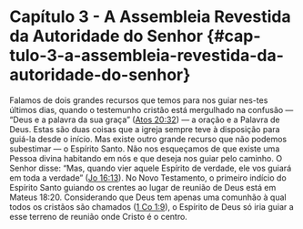 # Capítulo 3 - A Assembleia Revestida da Autoridade do Senhor {#cap-tulo-3-a-assembleia-revestida-da-autoridade-do-senhor}

Falamos de dois grandes recursos que temos para nos guiar nes-tes últimos dias, quando o testemunho cristão está mergulhado na confusão — “Deus e a palavra da sua graça” ([Atos 20:32](http://bibliaonline.com.br/acf/atos/20/32)) — a oração e a Palavra de Deus. Estas são duas coisas que a igreja sempre teve à disposição para guiá-la desde o início. Mas existe outro grande recurso que não podemos subestimar — o Espírito Santo. Não nos esqueçamos de que existe uma Pessoa divina habitando em nós e que deseja nos guiar pelo caminho. O Senhor disse: “Mas, quando vier aquele Espírito de verdade, ele vos guiará em toda a verdade” ([Jo 16:13](http://bibliaonline.com.br/acf/jo/16/13)). No Novo Testamento, o primeiro indício do Espírito Santo guiando os crentes ao lugar de reunião de Deus está em Mateus 18:20\. Considerando que Deus tem apenas uma comunhão à qual todos os cristãos são chamados ([1 Co 1:9](http://bibliaonline.com.br/acf/1co/1/9)), o Espírito de Deus só iria guiar a esse terreno de reunião onde Cristo é o centro.